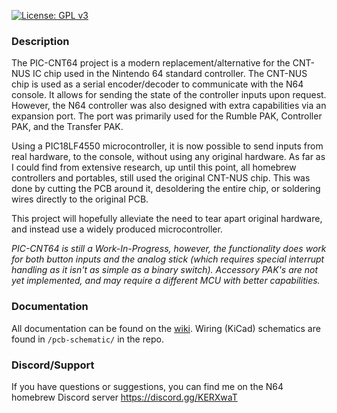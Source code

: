 [![License: GPL v3](https://img.shields.io/badge/License-GPLv3-blue.svg)](https://www.gnu.org/licenses/gpl-3.0)
### Description
The PIC-CNT64 project is a modern replacement/alternative for the CNT-NUS IC chip used in the Nintendo 64 standard controller. The CNT-NUS chip is used as a serial encoder/decoder to communicate with the N64 console. It allows for sending the state of the controller inputs upon request. However, the N64 controller was also designed with extra capabilities via an expansion port. The port was primarily used for the Rumble PAK, Controller PAK, and the Transfer PAK.

Using a PIC18LF4550 microcontroller, it is now possible to send inputs from real hardware, to the console, without using any original hardware. As far as I could find from extensive research, up until this point, all homebrew controllers and portables, still used the original CNT-NUS chip. This was done by cutting the PCB around it, desoldering the entire chip, or soldering wires directly to the original PCB.

This project will hopefully alleviate the need to tear apart original hardware, and instead use a widely produced microcontroller.

_PIC-CNT64 is still a Work-In-Progress, however, the functionality does work for both button inputs and the analog stick (which requires special interrupt handling as it isn't as simple as a binary switch). Accessory PAK's are not yet implemented, and may require a different MCU with better capabilities._

### Documentation
All documentation can be found on the [wiki](https://github.com/bigbass1997/PIC-CNT64/wiki). Wiring (KiCad) schematics are found in `/pcb-schematic/` in the repo.

### Discord/Support
If you have questions or suggestions, you can find me on the N64 homebrew Discord server https://discord.gg/KERXwaT